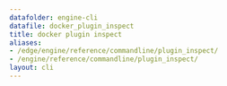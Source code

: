 ```yaml
---
datafolder: engine-cli
datafile: docker_plugin_inspect
title: docker plugin inspect
aliases:
- /edge/engine/reference/commandline/plugin_inspect/
- /engine/reference/commandline/plugin_inspect/
layout: cli
---
```


<!--
此页面是根据 Docker 源代码自动生成的。如果您想建议更改此处显示的文本，请在 GitHub 上的源代码仓库中打开一个工单或拉取请求：

https://github.com/docker/cli
-->

